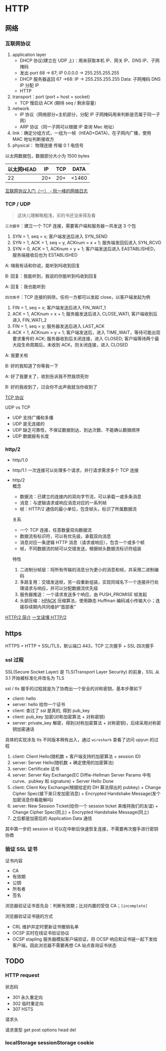 # HTTP
## 网络
### 互联网协议
1. application layer
    - DHCP 协议(建立在 UDP 上)：用来获取本机 IP、网关 IP、DNS IP、子网掩码 
    - 发出 port 68 -> 67; IP 0.0.0.0 -> 255.255.255.255
    - DHCP 服务器返回 67 ->68: IP -> 255.255.255.255 Data: 子网掩码 DNS IP 分配 IP
    - HTTP
2. transport：port (port + host = socket)
    - TCP 慢启动 ACK (期待 seq / 剩余容量）
3. network
    - IP 协议（网络部分+主机部分，分配 IP 子网掩码用来判断是否属于同一子网） 
    - ARP 协议（同一子网可以根据 IP 查询 Mac 地址）
4. link：确定分组方式，一组为一帧（HEAD+DATA)，在子网内广播，使用 MAC 地址判断接收方
5. physical： 物理连接 传输 0 1 电信号

以太网数据包，数据部分大小为 1500 bytes

以太网HEAD | IP | TCP | DATA
--- | --- | --- | ---
22 | 20+ | 20+ | <1460

[互联网协议入门（一） - 阮一峰的网络日志](http://www.ruanyifeng.com/blog/2012/05/internet_protocol_suite_part_i.html)

### TCP / UDP
> 这块儿理解略粗浅，买的书还没来得及看

`三次握手`：建立一个 TCP 连接，需要客户端和服务器一共发送 3 个包
1. SYN = 1, seq = x; 客户端发送后进入 SYN_SEND
2. SYN = 1, ACK = 1, seq = y, ACKnum = x + 1; 服务端发回后进入 SYN_RCVD
3. SYN = 0, ACK = 1, ACKnum = y + 1; 客户端发送后进入 EASTABLISHED，服务端接收后也为 ESTABLISHED

A: 嗨我有话和你说，能听到吗收到回复

B: 回复：我能听到，我说的你能听到吗收到回复

A: 回复：我也能听到

`四次挥手`：TCP 连接的拆除，任何一方都可以发起 close，以客户端发起为例
1. FIN = 1, seq = x; 客户端发送后进入 FIN_WAIT_1
2. ACK = 1, ACKnum = x + 1; 服务器发送后进入 CLOSE_WATI, 客户端收到后进入 FIN_WATI_2
3. FIN = 1, seq = y; 服务器发送后进入 LAST_ACK
4. ACK = 1, ACKnum = y + 1; 客户端发送后，进入 TIME_WAIT，等待可能出现要求重传的 ACK; 服务器收到后关闭连接，进入 CLOSED; 客户端等待两个最大段生命周期后，未收到 ACK，则关闭连接，进入 CLOSED

A: 我要关啦

B: 好的我知道了你等我一下

A: 好了我要关了，收到告诉我不然我烦死你

B: 好的我收到了，过会你不出声我就当你收到了

[TCP 协议](https://hit-alibaba.github.io/interview/basic/network/TCP.html)

UDP vs TCP
- UDP 支持广播和多播
- UDP 是无连接的
- UDP 缺乏可靠性，不保证数据到达、到达次数、不能确认数据顺序
- UDP 数据报有长度

### http/2

- http/1.0
- http/1.1 一次连接可以处理多个请求，并行请求需求多个 TCP 连接
- http/2    
    概念
    - 数据流：已建立的连接内的双向字节流，可以承载一或多条消息
    - 消息：与逻辑请求或响应消息对应的一系列帧
    - 帧：HTTP/2 通信的最小单位，包含帧头，标识了所属数据流

    关系
    - 一个 TCP 连接，任意数量双向数据流
    - 数据流有标识符，可以有优先级，承载双向消息
    - 消息对应一条逻辑 HTTP 消息（请求或响应），包含一个或多个帧
    - 帧，不同数据流的帧可以交错发送，根据帧头数据流标识符组装

    特性  
    1. 二进制分帧层：将所有传输的消息分为更小的消息和帧，并采用二进制编码
    2. 多路复用：交错发送帧，另一段重新组装，实现同域名下一个连接并行处理请求与响应，并可以分配数据流优先级
    3. 服务器推送：一个请求发送多个响应，由 PUSH_PROMISE 帧发起
    4. 头部压缩：[HPACK](https://tools.ietf.org/html/draft-ietf-httpbis-header-compression-12) 压缩算法，使用静态 Huffman 编码减小传输大小；连接存续期内共同维护“首部表”

[HTTP/2 简介](https://developers.google.com/web/fundamentals/performance/http2/?hl=zh-cn)
[一文读懂 HTTP/2](http://support.upyun.com/hc/kb/article/1048799/)

## https
HTTPS = HTTP + SSL/TLS，默认端口 443，TCP 三次握手 + SSL 四次握手

### ssl 过程
SSL(Secure Socket Layer) 是 TLS(Transport Layer Security) 的前身，SSL 从 3.1 开始被标准化并改名为 TLS

ssl / tls 握手的过程就是为了协商出一个安全的对称密钥，基本步骤如下
- client: hello
- server: hello 给你一个证书
- client: 查过了 ssl 是真的, 得到 pub_key
- client: pub_key 加密(对称加密算法 + 对称密钥)
- server: private_key 解密，得到(对称加密算法 + 对称密钥)，后续采用对称密钥加密通话

具体的实现涉及 tls 不同版本稍有出入，通过 `wireshark` 查看了访问 upyun 的过程
1. client: Client Hello(随机数 + 客户端支持的加密算法 + session ID)
2. server: Server Hello(随机数 + 确定使用的加密算法)
3. server: Certificate 证书
4. server: Server Key Exchange(EC Diffie-Hellman Server Params 中有 curve、pubkey 和 signature) + Server Hello Done
5. client: Client Key Exchange(根据给定的 DH 算法得出的 pubkey) + Change Cipher Spec(接下来只发加密消息) + Encrypted Handshake Message(发个加密消息你看能解吗)
5. server: New Session Ticket(给你一个 session ticket 来维持我们的友谊) + Change Cipher Spec(同上) + Encrypted Handshake Message(同上)
6. 之后都是加密后的 Application Data 通信

其中第一步的 session id 可以在中断后快速恢复连接，不需要再次握手进行密钥协商

### 验证 SSL 证书
证书内容
- CA
- 有效期
- 公钥
- 所有者
- 签名

浏览器验证证书首先会：判断有效期；比对内置的受信 CA；`[incomplete]`
<!-- 取出操作系统中 CA 的公钥对证书签名进行解密；比对证书的 hash 值 -->

浏览器验证证书链的方式

- CRL 维护并定时更新证书撤销名单
- OCSP 实时在线证书验证协议
- OCSP stapling 服务器模拟客户端验证，将 OCSP 响应和证书链一起下发给客户端，因此浏览器不需要再想 CA 站点查询证书状态

## TODO

### HTTP request
状态码
- 301 永久重定向
- 302 临时重定向
- 307 HSTS 

请求头

请求类型 get post options head del 

### localStorage sessionStorage cookie
